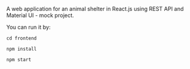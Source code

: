 A web application for an animal shelter in React.js using REST API and Material UI - mock project.

You can run it by:

```
cd frontend

npm install

npm start
```
